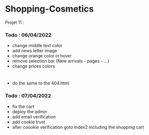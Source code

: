 # Shopping-Cosmetics
Projet 11 : 


### Todo : 06/04/2022
- change middle text color
- add news letter image
- change orange color in hover
- remove selection bar (New arrivals - pages - ...)
- change prices colors
#
- do the same to the 404.html

### Todo : 07/04/2022

- fix the cart 
- deploy the admin
- add email verification
- add cookie trust
- after coookie verification goto index2 including the shopping cart